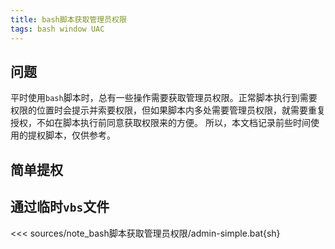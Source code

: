 ```yaml
---
title: bash脚本获取管理员权限
tags: bash window UAC
---
```


## 问题

平时使用`bash`脚本时，总有一些操作需要获取管理员权限。正常脚本执行到需要权限的位置时会提示并索要权限，但如果脚本内多处需要管理员权限，就需要重复授权，不如在脚本执行前同意获取权限来的方便。
所以，本文档记录前些时间使用的提权脚本，仅供参考。

## 简单提权

## 通过临时`vbs`文件

<<< sources/note_bash脚本获取管理员权限/admin-simple.bat{sh}
